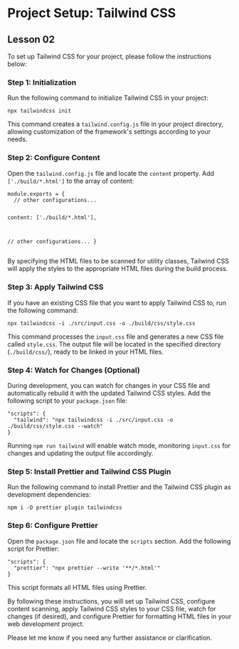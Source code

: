 <h1>Project Setup: Tailwind CSS</h1>
<h2>Lesson 02</h2>

<p>To set up Tailwind CSS for your project, please follow the instructions below:</p>

<h3>Step 1: Initialization</h3>
<p>Run the following command to initialize Tailwind CSS in your project:</p>
<pre><code>npx tailwindcss init</code></pre>
<p>This command creates a <code>tailwind.config.js</code> file in your project directory, allowing customization of the framework's settings according to your needs.</p>

<h3>Step 2: Configure Content</h3>
<p>Open the <code>tailwind.config.js</code> file and locate the <code>content</code> property. Add <code>['./build/*.html']</code> to the array of content:</p>
<pre><code>module.exports = {
  // other configurations...

  content: ['./build/*.html'],

  // other configurations...
}</code></pre>
<p>By specifying the HTML files to be scanned for utility classes, Tailwind CSS will apply the styles to the appropriate HTML files during the build process.</p>

<h3>Step 3: Apply Tailwind CSS</h3>
<p>If you have an existing CSS file that you want to apply Tailwind CSS to, run the following command:</p>
<pre><code>npx tailwindcss -i ./src/input.css -o ./build/css/style.css</code></pre>
<p>This command processes the <code>input.css</code> file and generates a new CSS file called <code>style.css</code>. The output file will be located in the specified directory (<code>./build/css/</code>), ready to be linked in your HTML files.</p>

<h3>Step 4: Watch for Changes (Optional)</h3>
<p>During development, you can watch for changes in your CSS file and automatically rebuild it with the updated Tailwind CSS styles. Add the following script to your <code>package.json</code> file:</p>
<pre><code>"scripts": {
  "tailwind": "npx tailwindcss -i ./src/input.css -o ./build/css/style.css --watch"
}</code></pre>
<p>Running <code>npm run tailwind</code> will enable watch mode, monitoring <code>input.css</code> for changes and updating the output file accordingly.</p>

<h3>Step 5: Install Prettier and Tailwind CSS Plugin</h3>
<p>Run the following command to install Prettier and the Tailwind CSS plugin as development dependencies:</p>
<pre><code>npm i -D prettier plugin tailwindcss</code></pre>

<h3>Step 6: Configure Prettier</h3>
<p>Open the <code>package.json</code> file and locate the <code>scripts</code> section. Add the following script for Prettier:</p>
<pre><code>"scripts": {
  "prettier": "npx prettier --write '**/*.html'"
}</code></pre>
<p>This script formats all HTML files using Prettier.</p>

<p>By following these instructions, you will set up Tailwind CSS, configure content scanning, apply Tailwind CSS styles to your CSS file, watch for changes (if desired), and configure Prettier for formatting HTML files in your web development project.</p>

<p>Please let me know if you need any further assistance or clarification.</p>
